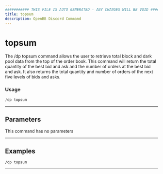 ```yaml
---
########### THIS FILE IS AUTO GENERATED - ANY CHANGES WILL BE VOID ###########
title: topsum
description: OpenBB Discord Command
---
```


# topsum

The /dp topsum command allows the user to retrieve total block and dark pool data from the top of the order book. This command will return the total quantity of the best bid and ask and the number of orders at the best bid and ask. It also returns the total quantity and number of orders of the next five levels of bids and asks.

### Usage

```python wordwrap
/dp topsum
```

---

## Parameters

This command has no parameters


---

## Examples

```
/dp topsum
```
---
